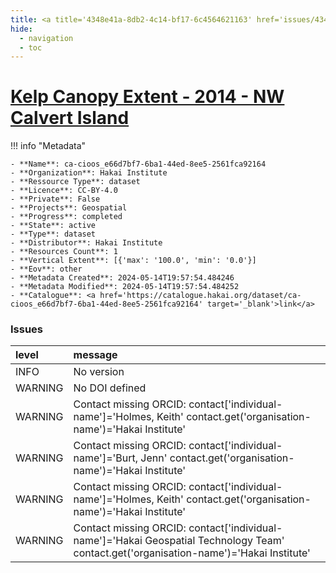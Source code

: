 ```yaml
---
title: <a title='4348e41a-8db2-4c14-bf17-6c4564621163' href='issues/4348e41a-8db2-4c14-bf17-6c4564621163/' target='_blank'>Kelp Canopy Extent - 2014 - NW Calvert Island</a>
hide:
  - navigation
  - toc
---
```


# <a title='4348e41a-8db2-4c14-bf17-6c4564621163' href='issues/4348e41a-8db2-4c14-bf17-6c4564621163/' target='_blank'>Kelp Canopy Extent - 2014 - NW Calvert Island</a>

<div id='map'></div>

!!! info "Metadata"
    
    - **Name**: ca-cioos_e66d7bf7-6ba1-44ed-8ee5-2561fca92164 
    - **Organization**: Hakai Institute 
    - **Ressource Type**: dataset 
    - **Licence**: CC-BY-4.0 
    - **Private**: False 
    - **Projects**: Geospatial 
    - **Progress**: completed 
    - **State**: active 
    - **Type**: dataset 
    - **Distributor**: Hakai Institute 
    - **Resources Count**: 1 
    - **Vertical Extent**: [{'max': '100.0', 'min': '0.0'}] 
    - **Eov**: other 
    - **Metadata Created**: 2024-05-14T19:57:54.484246 
    - **Metadata Modified**: 2024-05-14T19:57:54.484252 
    - **Catalogue**: <a href='https://catalogue.hakai.org/dataset/ca-cioos_e66d7bf7-6ba1-44ed-8ee5-2561fca92164' target='_blank'>link</a> 

### Issues

| level   | message                                                                                                                                 |
|:--------|:----------------------------------------------------------------------------------------------------------------------------------------|
| INFO    | No version                                                                                                                              |
| WARNING | No DOI defined                                                                                                                          |
| WARNING | Contact missing ORCID: contact['individual-name']='Holmes, Keith' contact.get('organisation-name')='Hakai Institute'                    |
| WARNING | Contact missing ORCID: contact['individual-name']='Burt, Jenn' contact.get('organisation-name')='Hakai Institute'                       |
| WARNING | Contact missing ORCID: contact['individual-name']='Holmes, Keith' contact.get('organisation-name')='Hakai Institute'                    |
| WARNING | Contact missing ORCID: contact['individual-name']='Hakai Geospatial Technology Team' contact.get('organisation-name')='Hakai Institute' |

<script>
   document.addEventListener("DOMContentLoaded", function() {
    var map = L.map('map').setView([51.505, -125.09], 5);
    L.tileLayer('https://tile.openstreetmap.org/{z}/{x}/{y}.png', {
        maxZoom: 19,
        attribution: '&copy; <a href="http://www.openstreetmap.org/copyright">OpenStreetMap</a>'
    }).addTo(map);
    var geojsonFeature = {
        "type": "Feature",
        "properties": {
            "name" : "<a title='4348e41a-8db2-4c14-bf17-6c4564621163' href='issues/4348e41a-8db2-4c14-bf17-6c4564621163/' target='_blank'>Kelp Canopy Extent - 2014 - NW Calvert Island</a>"
        },
        "geometry": {'type': 'Polygon', 'coordinates': [[[-128.16856384277344, 51.631657349449995], [-128.10916900634766, 51.631657349449995], [-128.10916900634766, 51.68319956129153], [-128.16856384277344, 51.68319956129153], [-128.16856384277344, 51.631657349449995]]]}
    }
    L.geoJSON(geojsonFeature).addTo(map);
   })
</script>
